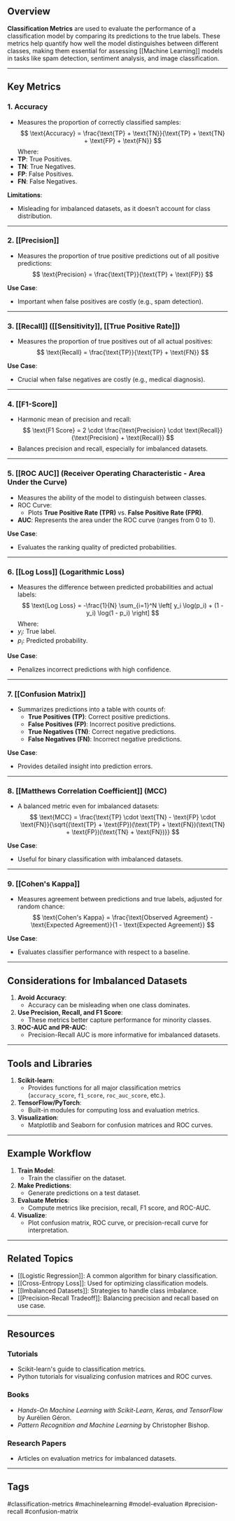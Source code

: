 ## Overview
**Classification Metrics** are used to evaluate the performance of a classification model by comparing its predictions to the true labels. These metrics help quantify how well the model distinguishes between different classes, making them essential for assessing [[Machine Learning]] models in tasks like spam detection, sentiment analysis, and image classification.

---

## Key Metrics

### 1. Accuracy
- Measures the proportion of correctly classified samples:
$$
\text{Accuracy} = \frac{\text{TP} + \text{TN}}{\text{TP} + \text{TN} + \text{FP} + \text{FN}}
$$
Where:
- **TP**: True Positives.
- **TN**: True Negatives.
- **FP**: False Positives.
- **FN**: False Negatives.

**Limitations**:
- Misleading for imbalanced datasets, as it doesn’t account for class distribution.

---

### 2. [[Precision]]
- Measures the proportion of true positive predictions out of all positive predictions:
$$
\text{Precision} = \frac{\text{TP}}{\text{TP} + \text{FP}}
$$

**Use Case**:
- Important when false positives are costly (e.g., spam detection).

---

### 3. [[Recall]] ([[Sensitivity]], [[True Positive Rate]])
- Measures the proportion of true positives out of all actual positives:
$$
\text{Recall} = \frac{\text{TP}}{\text{TP} + \text{FN}}
$$

**Use Case**:
- Crucial when false negatives are costly (e.g., medical diagnosis).

---

### 4. [[F1-Score]]
- Harmonic mean of precision and recall:
$$
\text{F1 Score} = 2 \cdot \frac{\text{Precision} \cdot \text{Recall}}{\text{Precision} + \text{Recall}}
$$
- Balances precision and recall, especially for imbalanced datasets.

---

### 5. [[ROC AUC]] (Receiver Operating Characteristic - Area Under the Curve)
- Measures the ability of the model to distinguish between classes.
- ROC Curve:
  - Plots **True Positive Rate (TPR)** vs. **False Positive Rate (FPR)**.
- **AUC**: Represents the area under the ROC curve (ranges from 0 to 1).

**Use Case**:
- Evaluates the ranking quality of predicted probabilities.

---

### 6. [[Log Loss]] (Logarithmic Loss)
- Measures the difference between predicted probabilities and actual labels:
$$
\text{Log Loss} = -\frac{1}{N} \sum_{i=1}^N \left[ y_i \log(p_i) + (1 - y_i) \log(1 - p_i) \right]
$$
Where:
- $y_i$: True label.
- $p_i$: Predicted probability.

**Use Case**:
- Penalizes incorrect predictions with high confidence.

---

### 7. [[Confusion Matrix]]
- Summarizes predictions into a table with counts of:
  - **True Positives (TP)**: Correct positive predictions.
  - **False Positives (FP)**: Incorrect positive predictions.
  - **True Negatives (TN)**: Correct negative predictions.
  - **False Negatives (FN)**: Incorrect negative predictions.

**Use Case**:
- Provides detailed insight into prediction errors.

---

### 8. [[Matthews Correlation Coefficient]] (MCC)
- A balanced metric even for imbalanced datasets:
$$
\text{MCC} = \frac{\text{TP} \cdot \text{TN} - \text{FP} \cdot \text{FN}}{\sqrt{(\text{TP} + \text{FP})(\text{TP} + \text{FN})(\text{TN} + \text{FP})(\text{TN} + \text{FN})}}
$$

**Use Case**:
- Useful for binary classification with imbalanced datasets.

---

### 9. [[Cohen's Kappa]]
- Measures agreement between predictions and true labels, adjusted for random chance:
$$
\text{Cohen's Kappa} = \frac{\text{Observed Agreement} - \text{Expected Agreement}}{1 - \text{Expected Agreement}}
$$

**Use Case**:
- Evaluates classifier performance with respect to a baseline.

---

## Considerations for Imbalanced Datasets

1. **Avoid Accuracy**:
   - Accuracy can be misleading when one class dominates.
2. **Use Precision, Recall, and F1 Score**:
   - These metrics better capture performance for minority classes.
3. **ROC-AUC and PR-AUC**:
   - Precision-Recall AUC is more informative for imbalanced datasets.

---

## Tools and Libraries

1. **Scikit-learn**:
   - Provides functions for all major classification metrics (`accuracy_score`, `f1_score`, `roc_auc_score`, etc.).
2. **TensorFlow/PyTorch**:
   - Built-in modules for computing loss and evaluation metrics.
3. **Visualization**:
   - Matplotlib and Seaborn for confusion matrices and ROC curves.

---

## Example Workflow

1. **Train Model**:
   - Train the classifier on the dataset.
2. **Make Predictions**:
   - Generate predictions on a test dataset.
3. **Evaluate Metrics**:
   - Compute metrics like precision, recall, F1 score, and ROC-AUC.
4. **Visualize**:
   - Plot confusion matrix, ROC curve, or precision-recall curve for interpretation.

---

## Related Topics

- [[Logistic Regression]]: A common algorithm for binary classification.
- [[Cross-Entropy Loss]]: Used for optimizing classification models.
- [[Imbalanced Datasets]]: Strategies to handle class imbalance.
- [[Precision-Recall Tradeoff]]: Balancing precision and recall based on use case.

---

## Resources

### Tutorials
- Scikit-learn's guide to classification metrics.
- Python tutorials for visualizing confusion matrices and ROC curves.

### Books
- *Hands-On Machine Learning with Scikit-Learn, Keras, and TensorFlow* by Aurélien Géron.
- *Pattern Recognition and Machine Learning* by Christopher Bishop.

### Research Papers
- Articles on evaluation metrics for imbalanced datasets.

---

## Tags
#classification-metrics #machinelearning #model-evaluation #precision-recall #confusion-matrix